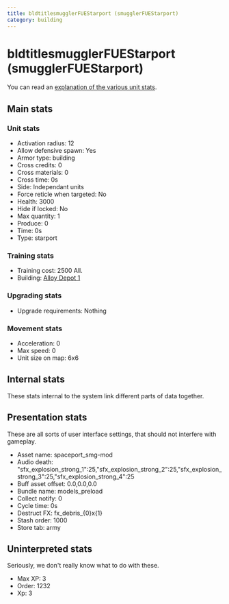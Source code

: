 ```yaml
---
title: bldtitlesmugglerFUEStarport (smugglerFUEStarport)
category: building
---
```


# bldtitlesmugglerFUEStarport (smugglerFUEStarport)

You can read an [explanation  of the various unit stats](unitexplained.md).

## Main stats

### Unit stats

  * Activation radius: 12
  * Allow defensive spawn: Yes
  * Armor type: building
  * Cross credits: 0
  * Cross materials: 0
  * Cross time: 0s
  * Side: Independant units
  * Force reticle when targeted: No
  * Health: 3000
  * Hide if locked: No
  * Max quantity: 1
  * Produce: 0
  * Time: 0s
  * Type: starport

### Training stats

  * Training cost: 2500 All.
  * Building: [Alloy Depot 1](smugglerMaterialsStorage.html)

### Upgrading stats

  * Upgrade requirements: Nothing

### Movement stats

  * Acceleration: 0
  * Max speed: 0
  * Unit size on map: 6x6

## Internal stats

These stats internal to the system link different parts of data together.


## Presentation stats

These are all sorts of user interface settings, that should not interfere with gameplay.

  * Asset name: spaceport_smg-mod
  * Audio death: "sfx_explosion_strong_1":25,"sfx_explosion_strong_2":25,"sfx_explosion_strong_3":25,"sfx_explosion_strong_4":25
  * Buff asset offset: 0.0,0.0,0.0
  * Bundle name: models_preload
  * Collect notify: 0
  * Cycle time: 0s
  * Destruct FX: fx_debris_{0}x{1}
  * Stash order: 1000
  * Store tab: army

## Uninterpreted stats

Seriously, we don't really know what to do with these.

  * Max XP: 3
  * Order: 1232
  * Xp: 3


